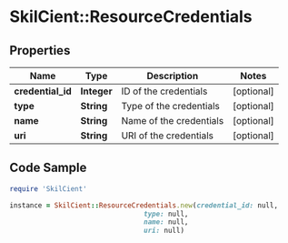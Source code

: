 # SkilCient::ResourceCredentials

## Properties

Name | Type | Description | Notes
------------ | ------------- | ------------- | -------------
**credential_id** | **Integer** | ID of the credentials | [optional] 
**type** | **String** | Type of the credentials | [optional] 
**name** | **String** | Name of the credentials | [optional] 
**uri** | **String** | URI of the credentials | [optional] 

## Code Sample

```ruby
require 'SkilCient'

instance = SkilCient::ResourceCredentials.new(credential_id: null,
                                 type: null,
                                 name: null,
                                 uri: null)
```


